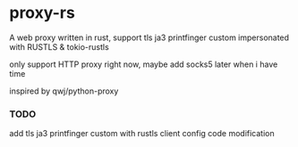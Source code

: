 # proxy-rs

A web proxy written in rust, support tls ja3 printfinger custom impersonated with RUSTLS & tokio-rustls

only support HTTP proxy right now, maybe add socks5 later when i have time

inspired by qwj/python-proxy

### TODO

add tls ja3 printfinger custom with rustls client config code modification
